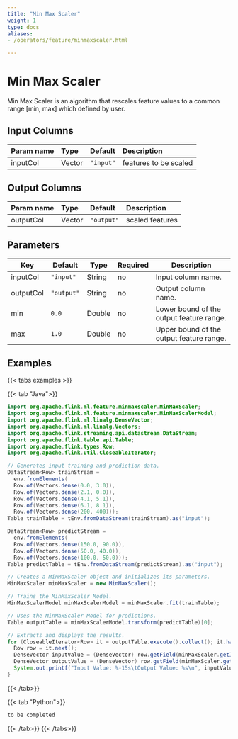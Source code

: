 ```yaml
---
title: "Min Max Scaler"
weight: 1
type: docs
aliases:
- /operators/feature/minmaxscaler.html

---
```


<!--
Licensed to the Apache Software Foundation (ASF) under one
or more contributor license agreements.  See the NOTICE file
distributed with this work for additional information
regarding copyright ownership.  The ASF licenses this file
to you under the Apache License, Version 2.0 (the
"License"); you may not use this file except in compliance
with the License.  You may obtain a copy of the License at

  http://www.apache.org/licenses/LICENSE-2.0

Unless required by applicable law or agreed to in writing,
software distributed under the License is distributed on an
"AS IS" BASIS, WITHOUT WARRANTIES OR CONDITIONS OF ANY
KIND, either express or implied.  See the License for the
specific language governing permissions and limitations
under the License.
-->

# Min Max Scaler

Min Max Scaler is an algorithm that rescales feature values to a common range [min, max] which defined by user.
## Input Columns

| Param name | Type   | Default   | Description           |
| :--------- | :----- | :-------- | :-------------------- |
| inputCol   | Vector | `"input"` | features to be scaled |

## Output Columns

| Param name | Type   | Default    | Description     |
| :--------- | :----- | :--------- | :-------------- |
| outputCol  | Vector | `"output"` | scaled features |

## Parameters

| Key       | Default    | Type   | Required | Description                              |
| --------- | ---------- | ------ | -------- | ---------------------------------------- |
| inputCol  | `"input"`  | String | no       | Input column name.                       |
| outputCol | `"output"` | String | no       | Output column name.                      |
| min       | `0.0`      | Double | no       | Lower bound of the output feature range. |
| max       | `1.0`      | Double | no       | Upper bound of the output feature range. |

## Examples

{{< tabs examples >}}

{{< tab "Java">}}

```java
import org.apache.flink.ml.feature.minmaxscaler.MinMaxScaler;
import org.apache.flink.ml.feature.minmaxscaler.MinMaxScalerModel;
import org.apache.flink.ml.linalg.DenseVector;
import org.apache.flink.ml.linalg.Vectors;
import org.apache.flink.streaming.api.datastream.DataStream;
import org.apache.flink.table.api.Table;
import org.apache.flink.types.Row;
import org.apache.flink.util.CloseableIterator;

// Generates input training and prediction data.
DataStream<Row> trainStream =
  env.fromElements(
  Row.of(Vectors.dense(0.0, 3.0)),
  Row.of(Vectors.dense(2.1, 0.0)),
  Row.of(Vectors.dense(4.1, 5.1)),
  Row.of(Vectors.dense(6.1, 8.1)),
  Row.of(Vectors.dense(200, 400)));
Table trainTable = tEnv.fromDataStream(trainStream).as("input");

DataStream<Row> predictStream =
  env.fromElements(
  Row.of(Vectors.dense(150.0, 90.0)),
  Row.of(Vectors.dense(50.0, 40.0)),
  Row.of(Vectors.dense(100.0, 50.0)));
Table predictTable = tEnv.fromDataStream(predictStream).as("input");

// Creates a MinMaxScaler object and initializes its parameters.
MinMaxScaler minMaxScaler = new MinMaxScaler();

// Trains the MinMaxScaler Model.
MinMaxScalerModel minMaxScalerModel = minMaxScaler.fit(trainTable);

// Uses the MinMaxScaler Model for predictions.
Table outputTable = minMaxScalerModel.transform(predictTable)[0];

// Extracts and displays the results.
for (CloseableIterator<Row> it = outputTable.execute().collect(); it.hasNext(); ) {
  Row row = it.next();
  DenseVector inputValue = (DenseVector) row.getField(minMaxScaler.getInputCol());
  DenseVector outputValue = (DenseVector) row.getField(minMaxScaler.getOutputCol());
  System.out.printf("Input Value: %-15s\tOutput Value: %s\n", inputValue, outputValue);
}

```

{{< /tab>}}

{{< tab "Python">}}

```python
to be completed

```

{{< /tab>}}
{{< /tabs>}}







